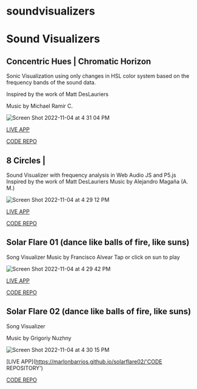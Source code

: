# soundvisualizers

# Sound Visualizers

## Concentric Hues | Chromatic Horizon

Sonic Visualization using only changes in HSL color system based on the frequency bands of the sound data.

Inspired by the work of Matt DesLauriers

Music by  Michael Ramir C.

![Screen Shot 2022-11-04 at 4 31 04 PM](https://user-images.githubusercontent.com/90220317/200068967-52a22919-ef84-4fdd-b7f5-e749ba59d144.png)

[LIVE APP](https://marlonbarrios.github.io/concentrichues/ 'CODE REPOSITORY')

[CODE REPO](https://github.com/marlonbarrios/concentrichues 'Code Repo')


## 8  Circles |

Sound Visualizer  with frequency analysis in Web Audio  JS and P5.js
Inspired by the work of Matt DesLauriers
Music by Alejandro Magaña (A. M.)

![Screen Shot 2022-11-04 at 4 29 12 PM](https://user-images.githubusercontent.com/90220317/200068999-ed80a01e-8dd3-45c0-96b3-f4ea7b510696.png)

[LIVE APP](https://marlonbarrios.github.io/8circles/ 'CODE REPOSITORY')

[CODE REPO](https://github.com/marlonbarrios/8circles/ 'Code Repo')


## Solar Flare 01 (dance like balls of fire, like suns)
Song Visualizer
Music by Francisco Alvear
Tap or click on sun to play

![Screen Shot 2022-11-04 at 4 29 42 PM](https://user-images.githubusercontent.com/90220317/200069026-2478bee9-8a28-406e-9979-605791f536b2.png)

[LIVE APP](https://marlonbarrios.github.io/solarflare01/ 'CODE REPOSITORY')

[CODE REPO](https://github.com/marlonbarrios/solarflare01 'Code Repo')

## Solar Flare 02 (dance like balls of fire, like suns)
Song Visualizer

Music by Grigoriy Nuzhny

![Screen Shot 2022-11-04 at 4 30 15 PM](https://user-images.githubusercontent.com/90220317/200069134-09875d0d-181c-4e0b-ad14-6e6f65699c1c.png)


[LIVE APP](https://marlonbarrios.github.io/solarflare02/'CODE REPOSITORY')

[CODE REPO](https://github.com/marlonbarrios/solarflare02 'Code Repo')









